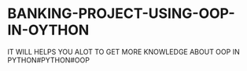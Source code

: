 # BANKING-PROJECT-USING-OOP-IN-OYTHON
IT WILL HELPS YOU ALOT TO GET MORE KNOWLEDGE ABOUT OOP IN PYTHON#PYTHON#OOP

